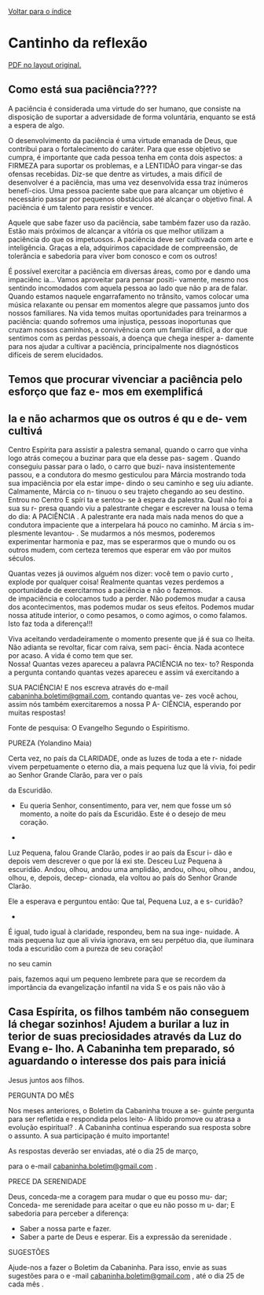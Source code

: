 [Voltar para o índice](..)

# Cantinho da reflexão
  
[PDF no layout original.](cabaninhaBoletim09.pdf)

## Como está sua paciência????
 
A paciência é considerada uma virtude do ser humano, que consiste na disposição de suportar a adversidade de forma voluntária, enquanto se está a espera de algo.
 
O desenvolvimento da paciência é uma virtude emanada de Deus, que contribui para o fortalecimento do caráter. Para que esse objetivo se cumpra, é importante que cada pessoa tenha em 
conta dois aspectos: a FIRMEZA para suportar os problemas, e a LENTIDÃO para vingar-se das ofensas recebidas. Diz-se que dentre as virtudes, a mais difícil de desenvolver é a 
paciência, mas uma vez desenvolvida essa traz inúmeros benefí-cios. Uma pessoa paciente sabe que para alcançar um objetivo é 
necessário passar por pequenos obstáculos até alcançar o objetivo final. A paciência é um talento para resistir e vencer. 
 
Aquele que sabe fazer uso da paciência, sabe também fazer uso da razão. Estão mais próximos de alcançar a vitória os que melhor utilizam a paciência do que os impetuosos. A paciência deve ser 
cultivada com arte e inteligência. Graças a ela, adquirimos capacidade de compreensão, de tolerância e sabedoria para viver bom conosco e com os outros! 
 
É possível exercitar a paciência em diversas áreas, como por 
e
dando uma impaciênc
ia... Vamos aproveitar para pensar positi-
vamente, mesmo nos sentindo incomodados com aquela pessoa 
ao lado que não p
ara de  falar. 
Quando estamos naquele engarrafamento no trânsito, vamos 
colocar uma música relaxante ou pensar em momentos alegre 
que passamos junto dos nossos familiares. 
Na vida temos muitas oportunidades para treinarmos a paciência: 
quando sofremos uma injustiça, pessoas inoportunas que cruzam 
nossos caminhos, a convivência com um familiar difícil, a dor que 
sentimos com as perdas pessoais, 
a doença que chega inesper
a-
damente para nos ajudar a cultivar a paciência, principalmente 
nos diagnósticos difíceis de serem  elucidados.
 
Temos que procurar vivenciar a paciência pelo esforço que faz
e-
mos em exemplificá
-
la e não acharmos que os outros é qu
e de-
vem cultivá
-
Centro Espírita para assistir a palestra semanal, quando o carro 
que vinha logo atrás começou a buzinar para que ela 
desse pas-
sagem
. Quando conseguiu passar para o lado, o carro que buzi-
nava insistentemente passou, e a condutora do mesmo gesticulou 
para Márcia mostrando toda sua impaciência por ela estar 
impe-
dindo
 o seu caminho e seg
uiu adiante. Calmamente, Márcia co
n-
tinuou o seu trajeto chegando ao seu destino. Entrou no Centro 
E
spíri
ta e sentou-
se à espera da palestra. Qual não foi a sua su
r-
presa quando viu a palestrante chegar e escrever na lousa o tema 
do dia: 
A PACIÊNCIA
. 
A palestrante era nada mais nada menos do que a condutora 
impaciente que a interpelara há pouco no caminho. 
M
árcia s
im-
plesmente levantou-
. 
Se mudarmos a nós mesmos, poderemos experimentar harmonia 
e paz, mas se esperarmos que o mundo ou os outros mudem, 
com certeza teremos que esperar em vão por muitos séculos.
 
Quantas vezes já ouvimos alguém nos dizer: você tem o 
pavio 
curto
, explode por qualquer coisa! Realmente quantas vezes 
perdemos a oportunidade de exercitarmos a paciência e não o 
fazemos.  
de impaciência e colocamos tudo a perder. Não 
podemos mudar 
a causa dos acontecimentos, mas podemos mudar os seus efeitos. 
Podemos mudar nossa atitude interior, o como pesamos, o como 
agimos, o como falamos. Isto faz toda a diferença!!!
 
Viva aceitando verdadeiramente o momento presente que já é 
sua co
lheita. Não adianta se 
revoltar, ficar com raiva, sem paci-
ência. Nada acontece por acaso. A vida é como tem que
 ser.  
Nossa! Quantas vezes apareceu a palavra 
PACIÊNCIA
 no tex-
to? Responda a pergunta contando quantas vezes apareceu e 
assim vá exercitando a
 
SUA PACIÊNCIA! E nos escreva através 
do e-mail 
cabaninha.boletim@gmail.com, 
contando quantas ve-
zes 
você achou, assim nós também exercitaremos a nossa P
A-
CIÊNCIA, esperando por muitas respostas!
  
Fonte de pesquisa: O Evangelho Segundo o Espiritismo.  
 
PUREZA 
(Yolandino Maia) 
 
Certa vez, no país da CLARIDADE, onde as luzes de toda a ete
r-
nidade vivem perpetuamente o eterno dia, a mais pequena luz 
que lá vivia, foi pedir ao Senhor Grande Clarão, para ver o país
 
da Escuridão.
 
- Eu queria Senhor, consentimento, para ver, nem que fosse um 
só momento, a noite do país da Escuridão. Este é o desejo de 
meu coração.
 
- 
Luz Pequena, falou Grande Clarão, podes ir ao país da Escur
i-
dão e depois vem descrever o que por lá exi
ste. 
Desceu Luz Pequena à escuridão. Andou, olhou, andou uma 
amplidão, andou, olhou, olhou
, andou, olhou, e, depois, decep-
cionada, ela voltou ao país do Senhor Grande Clarão.
 
Ele a esperava e perguntou então: Que tal, Pequena Luz, a e
s-
curidão?
 
- 
É igual, tudo igual à claridade, respondeu, bem na sua inge-
nuidade. 
A mais pequena luz que ali vivia ignorava, em seu perpétuo dia, 
que iluminara toda a escuridão com a pureza de seu coração!
 
no seu camin
 
pais, fazemos aqui um pequeno lembrete para que 
se recordem da importância da evangelização infantil na vida 
 S
e os pais não vão à
 
Casa Espírita, os filhos 
também não conseguem lá 
chegar sozinhos! Ajudem a burilar 
a luz in
terior de suas preciosidades através da Luz do Evang
e-
lho. A 
Cabaninha tem preparado, só aguardando o interesse 
dos pais para iniciá
-
Jesus juntos aos filhos. 
 
PERGUNTA DO MÊS
 
 
Nos meses anteriores, o Boletim da Cabaninha trouxe a se-
guinte pergunta para ser refletida e respondida pelos leito-
A libido promove ou atrasa a evolução espiritual?
. 
A 
Cabaninha continua esperando sua resposta sobre o assunto. 
A sua 
participação é muito importante! 
 
As respostas deverão ser enviadas, até o dia 25 de março,  
 
para o e-mail 
cabaninha.boletim@gmail.com
.  
 
PRECE DA SERENIDADE  
 
Deus, conceda-me a coragem para mudar o que eu posso mu-
dar; 
Conceda-
me serenidade para aceitar o que eu não posso m
u-
dar; 
E sabedoria para 
perceber a diferença:
 
- Saber a nossa parte e fazer. 
- Saber a parte de Deus e esperar. 
Eis a expressão da serenidade
.
 
SUGESTÕES
 
Ajude-nos a fazer o Boletim da Cabaninha. Para isso, envie as suas 
sugestões para o e
-mail cabaninha.boletim@gmail.com
, até o dia 25 
de cada mês
.
 
 
